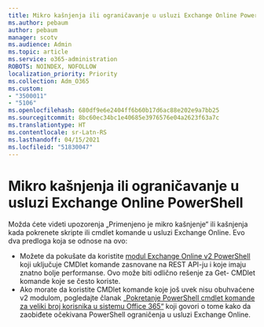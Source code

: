 ```yaml
---
title: Mikro kašnjenja ili ograničavanje u usluzi Exchange Online PowerShell
ms.author: pebaum
author: pebaum
manager: scotv
ms.audience: Admin
ms.topic: article
ms.service: o365-administration
ROBOTS: NOINDEX, NOFOLLOW
localization_priority: Priority
ms.collection: Adm_O365
ms.custom:
- "3500011"
- "5106"
ms.openlocfilehash: 680df9e6e2404ff6b60b17d6ac88e202e9a7bb25
ms.sourcegitcommit: 8bc60ec34bc1e40685e3976576e04a2623f63a7c
ms.translationtype: HT
ms.contentlocale: sr-Latn-RS
ms.lasthandoff: 04/15/2021
ms.locfileid: "51830047"
---
```

# <a name="micro-delays-or-throttling-in-exchange-online-powershell"></a>Mikro kašnjenja ili ograničavanje u usluzi Exchange Online PowerShell

Možda ćete videti upozorenja „Primenjeno je mikro kašnjenje“ ili kašnjenja kada pokrenete skripte ili cmdlet komande u usluzi Exchange Online. Evo dva predloga koja se odnose na ovo:

- Možete da pokušate da koristite [modul Exchange Online v2 PowerShell](https://docs.microsoft.com/powershell/exchange/exchange-online/exchange-online-powershell-v2/exchange-online-powershell-v2?view=exchange-ps) koji uključuje CMDlet komande zasnovane na REST API-ju i koje imaju znatno bolje performanse. Ovo može biti odlično rešenje za Get- CMDlet komande koje se često koriste.
- Ako morate da koristite CMDlet komande koje još uvek nisu obuhvaćene v2 modulom, pogledajte članak [„Pokretanje PowerShell cmdlet komande za veliki broj korisnika u sistemu Office 365“](https://techcommunity.microsoft.com/t5/exchange-team-blog/updated-running-powershell-cmdlets-for-large-numbers-of-users-in/ba-p/1000628#) koji govori o tome kako da zaobiđete očekivana PowerShell ograničenja u usluzi Exchange Online.
